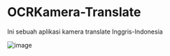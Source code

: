 # OCRKamera-Translate
Ini sebuah aplikasi kamera translate Inggris-Indonesia


![image](https://user-images.githubusercontent.com/23423991/68599915-116aa100-04d4-11ea-9d9c-77ce5b2b7645.png)
